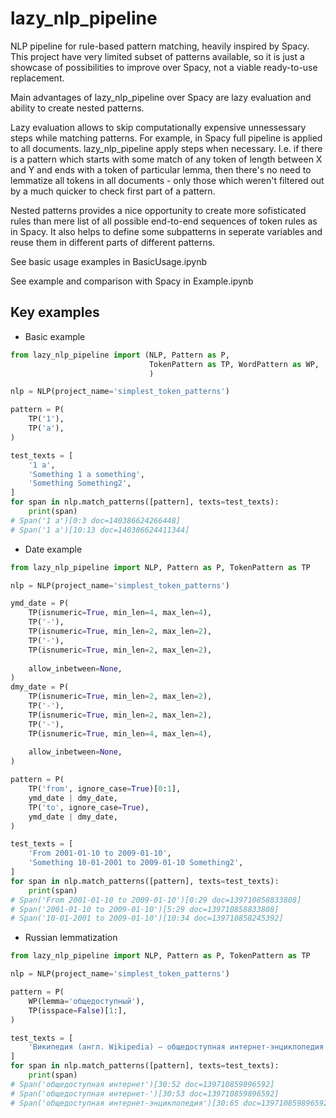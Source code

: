 # lazy_nlp_pipeline

NLP pipeline for rule-based pattern matching, heavily inspired by Spacy. This project have very limited subset of patterns available, so it is just a showcase of possibilities to improve over Spacy, not a viable ready-to-use replacement.

Main advantages of lazy_nlp_pipeline over Spacy are lazy evaluation and ability to create nested patterns.

Lazy evaluation allows to skip computationally expensive unnessessary steps while matching patterns. For example, in Spacy full pipeline is applied to all documents. lazy_nlp_pipeline apply steps when necessary. I.e. if there is a pattern which starts with some match of any token of length between X and Y and ends with a token of particular lemma, then there's no need to lemmatize all tokens in all documents - only those which weren't filtered out by a much quicker to check first part of a pattern.

Nested patterns provides a nice opportunity to create more sofisticated rules than mere list of all possible end-to-end sequences of token rules as in Spacy. It also helps to define some subpatterns in seperate variables and reuse them in different parts of different patterns.

See basic usage examples in BasicUsage.ipynb

See example and comparison with Spacy in Example.ipynb

## Key examples

- Basic example

```python
from lazy_nlp_pipeline import (NLP, Pattern as P,
                               TokenPattern as TP, WordPattern as WP,
                               )

nlp = NLP(project_name='simplest_token_patterns')

pattern = P(
    TP('1'),
    TP('a'),
)

test_texts = [
    '1 a',
    'Something 1 a something',
    'Something Something2',
]
for span in nlp.match_patterns([pattern], texts=test_texts):
    print(span)
# Span('1 a')[0:3 doc=140386624266448]
# Span('1 a')[10:13 doc=140386624411344]
```

- Date example

```python
from lazy_nlp_pipeline import NLP, Pattern as P, TokenPattern as TP

nlp = NLP(project_name='simplest_token_patterns')

ymd_date = P(
    TP(isnumeric=True, min_len=4, max_len=4),
    TP('-'),
    TP(isnumeric=True, min_len=2, max_len=2),
    TP('-'),
    TP(isnumeric=True, min_len=2, max_len=2),
    
    allow_inbetween=None,
)
dmy_date = P(
    TP(isnumeric=True, min_len=2, max_len=2),
    TP('-'),
    TP(isnumeric=True, min_len=2, max_len=2),
    TP('-'),
    TP(isnumeric=True, min_len=4, max_len=4),
    
    allow_inbetween=None,
)

pattern = P(
    TP('from', ignore_case=True)[0:1],
    ymd_date | dmy_date,
    TP('to', ignore_case=True),
    ymd_date | dmy_date,
)

test_texts = [
    'From 2001-01-10 to 2009-01-10',
    'Something 10-01-2001 to 2009-01-10 Something2',
]
for span in nlp.match_patterns([pattern], texts=test_texts):
    print(span)
# Span('From 2001-01-10 to 2009-01-10')[0:29 doc=139710858833808]
# Span('2001-01-10 to 2009-01-10')[5:29 doc=139710858833808]
# Span('10-01-2001 to 2009-01-10')[10:34 doc=139710858245392]
```

- Russian lemmatization

```python
from lazy_nlp_pipeline import NLP, Pattern as P, TokenPattern as TP

nlp = NLP(project_name='simplest_token_patterns')

pattern = P(
    WP(lemma='общедоступный'),
    TP(isspace=False)[1:],
)

test_texts = [
    'Википедия (англ. Wikipedia) — общедоступная интернет-энциклопедия реализованная на принципах вики',
]
for span in nlp.match_patterns([pattern], texts=test_texts):
    print(span)
# Span('общедоступная интернет')[30:52 doc=139710859896592]
# Span('общедоступная интернет-')[30:53 doc=139710859896592]
# Span('общедоступная интернет-энциклопедия')[30:65 doc=139710859896592]
```
